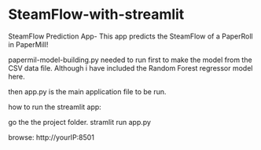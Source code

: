 # SteamFlow-with-streamlit
SteamFlow Prediction App- This app predicts the SteamFlow of a PaperRoll in PaperMill!

papermil-model-building.py needed to run first to make the model from the CSV data file.
Although i have included the Random Forest regressor model here. 

then app.py is the main application file to be run.

how to run the streamlit app:

go the the project folder.
stramlit run app.py

browse: http://yourIP:8501

